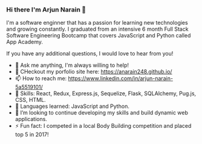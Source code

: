 ### Hi there I'm Arjun Narain 👋

I'm a software enginner that has a passion for learning new technologies and growing constantly. I graduated from an intensive 6 month Full Stack Software Engineering Bootcamp that covers JavaScript and Python called App Academy.

If you have any additional questions, I would love to hear from you! 

- 💬 Ask me anything, I'm always willing to help!
- 🔭 CHeckout my porfolio site here: https://anarain248.github.io/
- 📫 How to reach me: https://www.linkedin.com/in/arjun-narain-5a5519101/
- 🌱 Skills: React, Redux, Express.js, Sequelize, Flask, SQLAlchemy, Pug.js, CSS, HTML.
- 🥅 Languages learned: JavaScript and Python.
- 👯 I’m looking to continue developing my skills and build dynamic web applications. 
- ⚡ Fun fact: I competed in a local Body Building competition and placed top 5 in 2017! 



